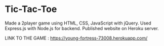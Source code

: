 # Tic-Tac-Toe
Made a 2player game using HTML, CSS, JavaScript with jQuery. 
Used Express.js with Node.js for backend.
Published website on Heroku server.

LINK TO THE GAME :
https://young-fortress-73008.herokuapp.com/
